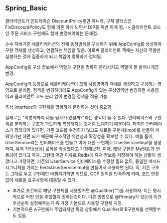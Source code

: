 ## Spring_Basic


클라이언트가 인트페이슨 DiscountPolicy뿐만 아니라, 구체 클래스인 FixDiscountPolicy도 함께 의존 하게 되면서 DIP를 위반 하게 됨.
-> 클라이언트 코드인 주문 서비스 구현체도 함께 변경해야하는 문제점.


순수 자바기준
애플리케이션의 전체 동작방식을 구성하기 위해 AppConfig를 생성하여 구현 객체를 생성하고, 연결하는 책임을 줬음.
이로써 클라이언트 객체는 자신의 역할만 실행하는 것에 집중하게 되고 책임이 명확하게 정의됨.


AppConfig를 구성 정보에서 역할과 구현을 명확히 분리시키고 역할이 잘 들어나게끔 변경.

AppConfig의 등장으로 애플리케이션이 크게 사용영역과 객체를 생성하고 구성하는 영역으로 분리됨.
정책을 변경하더라도 AppConfig가 있는 구성영역만 변경하면 사용영역과 클라이언트 코드 분리 없이 변경된 정책을 적용 가능.


추상 Interface와 구현체를 명확하게 분리하는 것이 중요함.

실제로는 "이렇게까지 나눌 필요가 있을까?"라는 생각이 들 수 있다. 인터페이스와 구현체를 분리하는 구조가 과도하게 복잡해지는 것처럼 느껴지기 때문이다.
하지만 인터페이스가 정의되어 있다면, 기존 코드를 수정하지 않고도 새로운 구현체(Impl)를 만들어 끼워넣기만 하면 되기 때문에 구조적인 유연성과 확장성을 확보할 수 있다.
예를 들어, UserService라는 인터페이스를 만들고 이에 대한 구현체로 UserServiceImpl을 생성하여, 유저 가입(생성) 로직을 작성했다고 가정해보자. 이때, 해당 구현은 MySQL과 연동되어 있다고 하자.
그런데 어떤 이유로 Redis에 유저 정보를 저장해야 하는 상황이 생겼다고 가정하면, 기존의 UserService 인터페이스를 수정할 필요 없이, 동일한 메서드 시그니처를 가지는 RedisUserServiceImpl을 만들어서 사용하면 된다.
즉, 기존 구조는 그대로 두고 구현체만 바꿔치기하면 되므로, OCP 원칙을 만족하게 되며, 코드 변경 없이 새로운 요구사항에 대응할 수 있다.
* 추가로 조건부로 해당 구현체를 사용할거면 @Qualifier("")를 사용하자. 이는 명시적으로 어떤 빈을 주입할지 정하는것이다. 다른 방법으로 @Primary가 있는데 이건 우선순위 설정해주는거 즉 가장 기본으로 사용할 구현체 지정.
* 기본적으론 A구현체가 주입되지만 특정 상황에서 Qualifier로 B구현체를 선택할수도 있음.